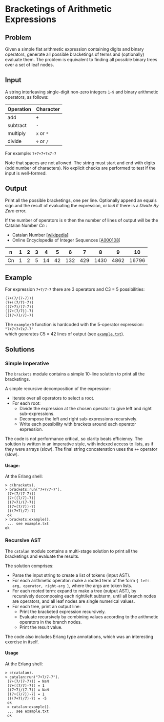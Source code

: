 # Bracketings of Arithmetic Expressions

## Problem

Given a simple flat arithmetic expression containing digits and binary operators, generate all possible bracketings of terms and (optionally) evaluate them. The problem is equivalent to finding all possible binary trees over a set of leaf nodes.

## Input

A string interleaving single-digit non-zero integers `1-9` and binary arithmetic operators, as follows:

| Operation | Character |
|---|---|
| add       | `+` |
| subtract  | `-` |
| multiply  | `x` or `*` |
| divide    | `÷` or `/` |

For example: `7+7÷7+7x7-7`

Note that spaces are not allowed. The string must start and end with digits (odd number of characters). No explicit checks are performed to test if the input is well-formed.

## Output
 
Print all the possible bracketings, one per line.
Optionally append an equals sign and the result of evaluating the expression, or `NaN` if there is a _Divide By Zero_ error.
 
 If the number of operators is _n_ then the number of lines of output will be the Catalan Number _Cn_ :
 - Catalan Number \[[wikipedia](http://en.wikipedia.org/wiki/Catalan_number)\]
 - Online Encyclopedia of Integer Sequences \[[A000108](http://oeis.org/A000108)\]
 
| n | 1 | 2 | 3 | 4 | 5 | 6 | 7 | 8 | 9 | 10 |
|---|---|---|---|---|---|---|---|---|---|----|
| Cn | 1 | 2 | 5 | 14 | 42 | 132 | 429 | 1430 | 4862 | 16796 |

## Example
 
For expression `7+7/7-7` there are 3 operators and C3 = 5 possibilities:
```
(7+(7/(7-7))) 
(7+((7/7)-7)) 
((7+7)/(7-7)) 
((7+(7/7))-7)
(((7+7)/7)-7) 
```

The `example/0` function is hardcoded with the 5-operator expression: `"7+7÷7+7x7-7"`   
which generates C5 = 42 lines of output (see [`example.txt`](https://rawgit.com/mike-french/catalan/master/example.txt)).
 
## Solutions
 
### Simple Imperative
 
The `brackets` module contains a simple 10-line solution to print all the bracketings.
 
A simple recursive decomposition of the expression:
- Iterate over all operators to select a root.
- For each root:
  - Divide the expression at the chosen operator to give left and right sub-expressions.
  - Decompose the left and right sub-expressions recursively.
  - Write each possibility with brackets around each operator expression.

The code is not performance critical, so clarity beats efficiency. The solution is written in an imperative style, with indexed access to lists, as if they were arrays (slow). The final string concatenation uses the `++` operator (slow). 

#### Usage:

At the Erlang shell:
```
> c(brackets).
> brackets:run("7+7/7-7"). 
 (7+(7/(7-7))) 
 (7+((7/7)-7)) 
 ((7+7)/(7-7)) 
 ((7+(7/7))-7) 
 (((7+7)/7)-7) 
 ok
> brackets:example().
 ... see example.txt
ok
 ```

### Recursive AST
 
The `catalan` module contains a multi-stage solution to print all the bracketings and evaluate the results.
 
The solution comprises:
- Parse the input string to create a list of tokens (input AST).
- For each arithmetic operator: make a rooted term of the form `{ left-arg, operator, right-arg }`, where the args are token lists. 
- For each rooted term: expand to make a tree (output AST), by recursively decomposing each right/left subterm, until all branch nodes are operators, and all leaf nodes are single numerical values.
- For each tree, print an output line:
  - Print the bracketed expression recursively. 
  - Evaluate recursively by combining values according to the arithmetic operators in the branch nodes.
  - Print the result value. 

The code also includes Erlang type annotations, which was an interesting exercise in itself.

#### Usage

At the Erlang shell:
```
> c(catalan).
> catalan:run("7+7/7-7"). 
 (7+(7/(7-7))) = NaN
 (7+((7/7)-7)) = 1
 ((7+7)/(7-7)) = NaN
 ((7+(7/7))-7) = 1
 (((7+7)/7)-7) = -5
 ok
 > catalan:example().
 ... see example.txt
 ok
 ```
